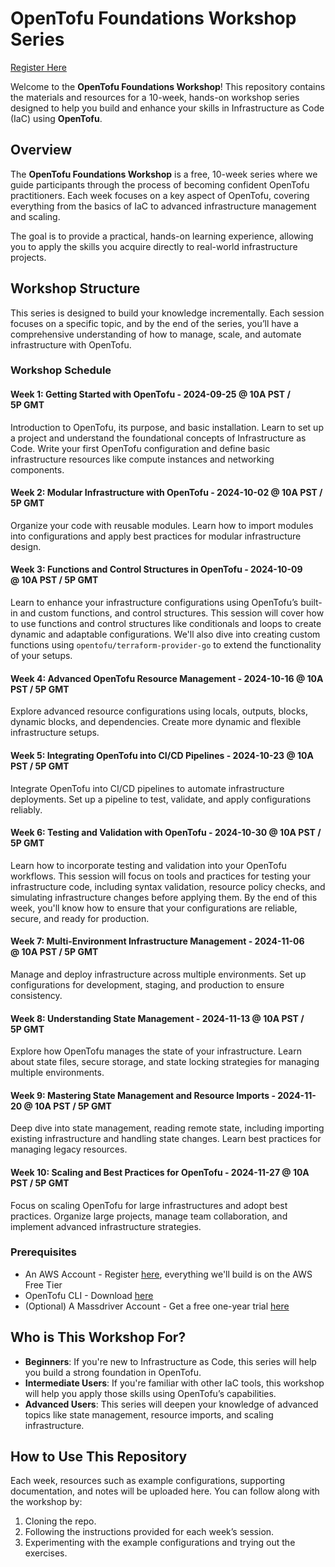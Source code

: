 # OpenTofu Foundations Workshop Series

[Register Here](https://www.massdriver.cloud/blogs/opentofu-foundations---a-free-weekly-workshop-to-build-your-iac-skills)

Welcome to the **OpenTofu Foundations Workshop**! This repository contains the materials and resources for a 10-week, hands-on workshop series designed to help you build and enhance your skills in Infrastructure as Code (IaC) using **OpenTofu**.

## Overview

The **OpenTofu Foundations Workshop** is a free, 10-week series where we guide participants through the process of becoming confident OpenTofu practitioners. Each week focuses on a key aspect of OpenTofu, covering everything from the basics of IaC to advanced infrastructure management and scaling.

The goal is to provide a practical, hands-on learning experience, allowing you to apply the skills you acquire directly to real-world infrastructure projects.

## Workshop Structure

This series is designed to build your knowledge incrementally. Each session focuses on a specific topic, and by the end of the series, you’ll have a comprehensive understanding of how to manage, scale, and automate infrastructure with OpenTofu.

### Workshop Schedule

#### Week 1: Getting Started with OpenTofu - 2024-09-25 @ 10A PST / 5P GMT

Introduction to OpenTofu, its purpose, and basic installation. Learn to set up a project and understand the foundational concepts of Infrastructure as Code. Write your first OpenTofu configuration and define basic infrastructure resources like compute instances and networking components.

#### Week 2: Modular Infrastructure with OpenTofu - 2024-10-02 @ 10A PST / 5P GMT

Organize your code with reusable modules. Learn how to import modules into configurations and apply best practices for modular infrastructure design.

#### Week 3: Functions and Control Structures in OpenTofu - 2024-10-09 @ 10A PST / 5P GMT

Learn to enhance your infrastructure configurations using OpenTofu’s built-in and custom functions, and control structures. This session will cover how to use functions and control structures like conditionals and loops to create dynamic and adaptable configurations. We'll also dive into creating custom functions using `opentofu/terraform-provider-go` to extend the functionality of your setups.

#### Week 4: Advanced OpenTofu Resource Management - 2024-10-16 @ 10A PST / 5P GMT

Explore advanced resource configurations using locals, outputs, blocks, dynamic blocks, and dependencies. Create more dynamic and flexible infrastructure setups.

#### Week 5: Integrating OpenTofu into CI/CD Pipelines - 2024-10-23 @ 10A PST / 5P GMT

Integrate OpenTofu into CI/CD pipelines to automate infrastructure deployments. Set up a pipeline to test, validate, and apply configurations reliably.

#### Week 6: Testing and Validation with OpenTofu - 2024-10-30 @ 10A PST / 5P GMT

Learn how to incorporate testing and validation into your OpenTofu workflows. This session will focus on tools and practices for testing your infrastructure code, including syntax validation, resource policy checks, and simulating infrastructure changes before applying them. By the end of this week, you'll know how to ensure that your configurations are reliable, secure, and ready for production.

#### Week 7: Multi-Environment Infrastructure Management - 2024-11-06 @ 10A PST / 5P GMT

Manage and deploy infrastructure across multiple environments. Set up configurations for development, staging, and production to ensure consistency.

#### Week 8: Understanding State Management - 2024-11-13 @ 10A PST / 5P GMT

Explore how OpenTofu manages the state of your infrastructure. Learn about state files, secure storage, and state locking strategies for managing multiple environments.

#### Week 9: Mastering State Management and Resource Imports - 2024-11-20 @ 10A PST / 5P GMT

Deep dive into state management, reading remote state, including importing existing infrastructure and handling state changes. Learn best practices for managing legacy resources.

#### Week 10: Scaling and Best Practices for OpenTofu - 2024-11-27 @ 10A PST / 5P GMT

Focus on scaling OpenTofu for large infrastructures and adopt best practices. Organize large projects, manage team collaboration, and implement advanced infrastructure strategies.

### Prerequisites

* An AWS Account - Register [here](https://aws.amazon.com/free/), everything we'll build is on the AWS Free Tier
* OpenTofu CLI - Download [here](https://opentofu.org/docs/intro/install/)
* (Optional) A Massdriver Account - Get a free one-year trial [here](https://app.massdriver.cloud/register?attribution=OpenTofu)

## Who is This Workshop For?

- **Beginners**: If you're new to Infrastructure as Code, this series will help you build a strong foundation in OpenTofu.
- **Intermediate Users**: If you're familiar with other IaC tools, this workshop will help you apply those skills using OpenTofu’s capabilities.
- **Advanced Users**: This series will deepen your knowledge of advanced topics like state management, resource imports, and scaling infrastructure.

## How to Use This Repository

Each week, resources such as example configurations, supporting documentation, and notes will be uploaded here. You can follow along with the workshop by:
1. Cloning the repo.
2. Following the instructions provided for each week’s session.
3. Experimenting with the example configurations and trying out the exercises.
